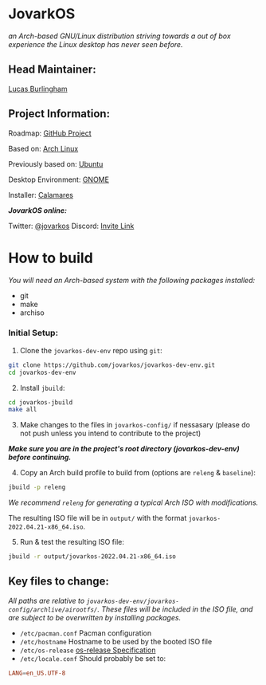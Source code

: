 # JovarkOS 
_an Arch-based GNU/Linux distribution striving towards a out of box experience the Linux desktop has never seen before._

## Head Maintainer:
[Lucas Burlingham](https://github.com/lucasburlingham)

## Project Information: 

Roadmap: [GitHub Project](https://github.com/orgs/JovarkOS/projects/1)

Based on: [Arch Linux](https://archlinux.org/)

Previously based on: [Ubuntu](https://ubuntu.com/)

Desktop Environment: [GNOME](https://www.gnome.org/)

Installer: [Calamares](https://calamares.io/)


_**JovarkOS online:**_

Twitter: [@jovarkos](https://twitter.com/jovarkos)
Discord: [Invite Link](https://discord.gg/8jabsmuyU3)


# How to build
*You will need an Arch-based system with the following packages installed:*
 - git
 - make
 - archiso

### Initial Setup:
1. Clone the `jovarkos-dev-env` repo using `git`:
```sh
git clone https://github.com/jovarkos/jovarkos-dev-env.git
cd jovarkos-dev-env
```
2. Install `jbuild`:
```sh
cd jovarkos-jbuild
make all
```
3. Make changes to the files in `jovarkos-config/` if nessasary (please do not push unless you intend to contribute to the project)

***Make sure you are in the project's root directory (jovarkos-dev-env) before continuing.***

4. Copy an Arch build profile to build from (options are `releng` & `baseline`):
```sh
jbuild -p releng
```
*We recommend `releng` for generating a typical Arch ISO with modifications.*

The resulting ISO file will be in `output/` with the format `jovarkos-2022.04.21-x86_64.iso`.

5. Run & test the resulting ISO file:
```sh
jbuild -r output/jovarkos-2022.04.21-x86_64.iso
```


## Key files to change:
*All paths are relative to `jovarkos-dev-env/jovarkos-config/archlive/airootfs/`. These files will be included in the ISO file, and are subject to be overwritten by installing packages.*

- `/etc/pacman.conf`
Pacman configuration
- `/etc/hostname`
Hostname to be used by the booted ISO file
 - `/etc/os-release`
[os-release Specification](https://www.freedesktop.org/software/systemd/man/os-release.html)
 - `/etc/locale.conf`
Should probably be set to: 
```conf
LANG=en_US.UTF-8
```
